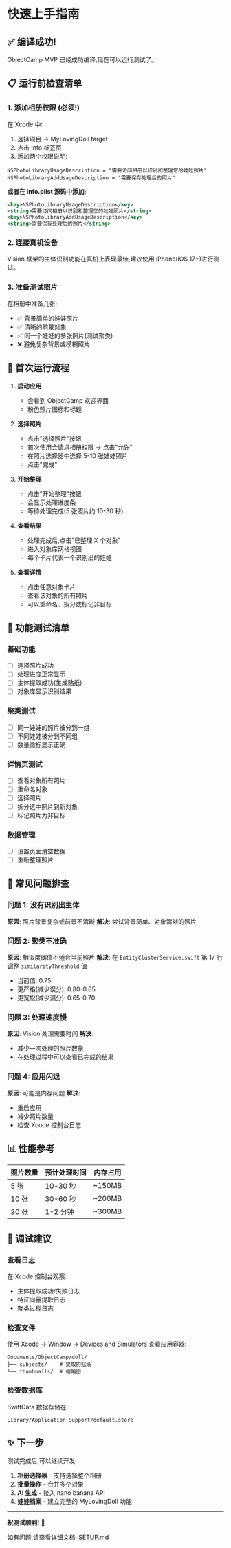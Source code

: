 # 快速上手指南

## ✅ 编译成功!

ObjectCamp MVP 已经成功编译,现在可以运行测试了。

## 📋 运行前检查清单

### 1. 添加相册权限 (必须!)

在 Xcode 中:
1. 选择项目 → MyLovingDoll target
2. 点击 Info 标签页
3. 添加两个权限说明:

```
NSPhotoLibraryUsageDescription = "需要访问相册以识别和整理您的娃娃照片"
NSPhotoLibraryAddUsageDescription = "需要保存处理后的照片"
```

**或者在 Info.plist 源码中添加:**

```xml
<key>NSPhotoLibraryUsageDescription</key>
<string>需要访问相册以识别和整理您的娃娃照片</string>
<key>NSPhotoLibraryAddUsageDescription</key>
<string>需要保存处理后的照片</string>
```

### 2. 连接真机设备

Vision 框架的主体识别功能在真机上表现最佳,建议使用 iPhone(iOS 17+)进行测试。

### 3. 准备测试照片

在相册中准备几张:
- ✅ 背景简单的娃娃照片
- ✅ 清晰的前景对象
- ✅ 同一个娃娃的多张照片(测试聚类)
- ❌ 避免复杂背景或模糊照片

## 🚀 首次运行流程

1. **启动应用**
   - 会看到 ObjectCamp 欢迎界面
   - 粉色照片图标和标题

2. **选择照片**
   - 点击"选择照片"按钮
   - 首次使用会请求相册权限 → 点击"允许"
   - 在照片选择器中选择 5-10 张娃娃照片
   - 点击"完成"

3. **开始整理**
   - 点击"开始整理"按钮
   - 会显示处理进度条
   - 等待处理完成(5 张照片约 10-30 秒)

4. **查看结果**
   - 处理完成后,点击"已整理 X 个对象"
   - 进入对象库网格视图
   - 每个卡片代表一个识别出的娃娃

5. **查看详情**
   - 点击任意对象卡片
   - 查看该对象的所有照片
   - 可以重命名、拆分或标记非目标

## 🎯 功能测试清单

### 基础功能
- [ ] 选择照片成功
- [ ] 处理进度正常显示
- [ ] 主体提取成功(生成贴纸)
- [ ] 对象库显示识别结果

### 聚类测试
- [ ] 同一娃娃的照片被分到一组
- [ ] 不同娃娃被分到不同组
- [ ] 数量徽标显示正确

### 详情页测试
- [ ] 查看对象所有照片
- [ ] 重命名对象
- [ ] 选择照片
- [ ] 拆分选中照片到新对象
- [ ] 标记照片为非目标

### 数据管理
- [ ] 设置页面清空数据
- [ ] 重新整理照片

## 🐛 常见问题排查

### 问题 1: 没有识别出主体
**原因**: 照片背景复杂或前景不清晰
**解决**: 尝试背景简单、对象清晰的照片

### 问题 2: 聚类不准确
**原因**: 相似度阈值不适合当前照片
**解决**: 在 `EntityClusterService.swift` 第 17 行调整 `similarityThreshold` 值
- 当前值: 0.75
- 更严格(减少误分): 0.80-0.85
- 更宽松(减少漏分): 0.65-0.70

### 问题 3: 处理速度慢
**原因**: Vision 处理需要时间
**解决**: 
- 减少一次处理的照片数量
- 在处理过程中可以查看已完成的结果

### 问题 4: 应用闪退
**原因**: 可能是内存问题
**解决**: 
- 重启应用
- 减少照片数量
- 检查 Xcode 控制台日志

## 📊 性能参考

| 照片数量 | 预计处理时间 | 内存占用 |
|---------|------------|---------|
| 5 张    | 10-30 秒   | ~150MB  |
| 10 张   | 30-60 秒   | ~200MB  |
| 20 张   | 1-2 分钟   | ~300MB  |

## 🔧 调试建议

### 查看日志
在 Xcode 控制台观察:
- 主体提取成功/失败日志
- 特征向量提取日志
- 聚类过程日志

### 检查文件
使用 Xcode → Window → Devices and Simulators 查看应用容器:
```
Documents/ObjectCamp/doll/
├── subjects/    # 提取的贴纸
└── thumbnails/  # 缩略图
```

### 检查数据库
SwiftData 数据存储在:
```
Library/Application Support/default.store
```

## ✨ 下一步

测试完成后,可以继续开发:
1. **相册选择器** - 支持选择整个相册
2. **批量操作** - 合并多个对象
3. **AI 生成** - 接入 nano banana API
4. **娃娃档案** - 建立完整的 MyLovingDoll 功能

---

**祝测试顺利!** 🎊

如有问题,请查看详细文档: [SETUP.md](SETUP.md)
